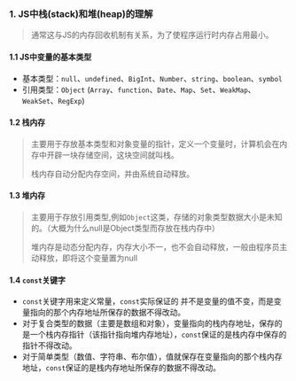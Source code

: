 ### 1. JS中栈(stack)和堆(heap)的理解

> 通常这与JS的内存回收机制有关系，为了使程序运行时内存占用最小。



#### 1.1 JS中变量的基本类型

- 基本类型：`null`、`undefined`、`BigInt`、`Number`、`string`、`boolean`、`symbol`
- 引用类型：`Object`  (`Array`、`function`、`Date`、`Map`、`Set`、`WeakMap`、`WeakSet`、`RegExp`)



#### 1.2 栈内存

> 主要用于存放基本类型和对象变量的指针，定义一个变量时，计算机会在内存中开辟一块存储空间，这块空间就叫栈。
>
> 栈内存自动分配内存空间，并由系统自动释放。



#### 1.3 堆内存

> 主要用于存放引用类型,例如`Object`这类，存储的对象类型数据大小是未知的。（大概为什么null是Object类型而存放在栈内存中）
>
> 堆内存是动态分配内存，内存大小不一，也不会自动释放，一般由程序员主动释放，即将这个变量置为null



#### 1.4 `const`关键字

- `const`关键字用来定义常量，`const`实际保证的 并不是变量的值不变，而是变量指向的那个内存地址所保存的数据不得改动。
- 对于复合类型的数据（主要是数组和对象），变量指向的栈内存地址，保存的是一个栈内存指针（该指针指向堆内存地址），`const`保证的是栈内存中保存的指针不得改动。
- 对于简单类型（数值、字符串、布尔值），值就保存在变量指向的那个栈内存地址，`const`保证的是栈内存地址所保存的数据不得改动。

